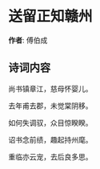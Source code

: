 # 送留正知赣州

**作者**: 傅伯成

## 诗词内容

尚书镇章江，慈母怀婴儿。

去年甫去郡，未觉棠阴移。

如何失调驭，众目惊睽睽。

诏书念前绩，趣起持州麾。

重临亦云宠，去后良多思。

